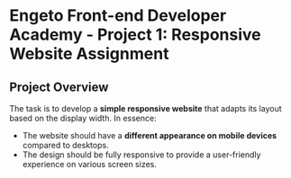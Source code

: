 # Engeto Front-end Developer Academy - Project 1: Responsive Website Assignment

## Project Overview
The task is to develop a **simple responsive website** that adapts its layout based on the display width. In essence:
- The website should have a **different appearance on mobile devices** compared to desktops.
- The design should be fully responsive to provide a user-friendly experience on various screen sizes.

